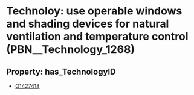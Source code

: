 # Technoloy: __use operable windows and shading devices for natural ventilation and temperature control__ (PBN__Technology_1268)

## Property: has_TechnologyID

* [Q1427418](Q1427418)

